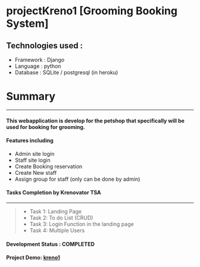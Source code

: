 # projectKreno1 [Grooming Booking System]

## Technologies used :

   - Framework : Django
   - Language : python
   - Database : SQLite / postgresql (in heroku)
   
# Summary 
-  -  -  -  -  -  -  -  -  -  -  -
#### This webapplication is develop for the petshop that specifically will be used for booking for grooming.

#### Features including
  
  - Admin site login
  - Staff site login
  - Create Booking reservation
  - Create New staff
  - Assign group for staff (only can be done by admin)
 
 #### Tasks Completion by Krenovator TSA
 -  -  -  -  -  -  -  -  -  -

   > 
   >> 
   >>
   > * Task 1: Landing Page
   > * Task 2: To do List (CRUD)
   > * Task 3: Login Function in the landing page
   > * Task 4: Multiple Users

   > 

#### Development Status : COMPLETED
#### Project Demo: [kreno1][id]
[id]:https://kreno1.herokuapp.com/

	
